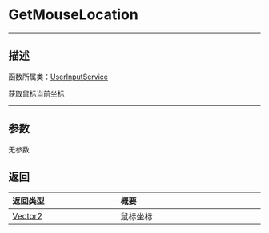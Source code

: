 # GetMouseLocation
-----------------------------------------------------------------------------------------
## 描述

函数所属类：[UserInputService](/Api/Class/Animation/UserInputService.md)

获取鼠标当前坐标

-----------------------------------------------------------------------------------------
## 参数

无参数

## 返回

|<div style="width:200px">**返回类型**</div>|<div style="width:800px">**概要**</div>|
|:---|:---|
|[Vector2](/Api/DataType/Vector2.md)|鼠标坐标|